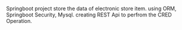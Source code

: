 Springboot project
store the data of electronic store item.
using ORM, Springboot Security, Mysql.
creating REST Api to perfrom the CRED Operation.
